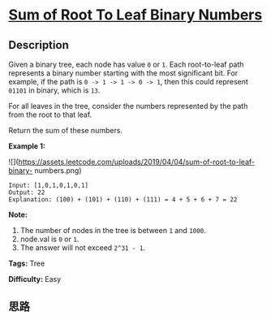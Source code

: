 # [Sum of Root To Leaf Binary Numbers][title]

## Description

Given a binary tree, each node has value `0` or `1`.  Each root-to-leaf path
represents a binary number starting with the most significant bit.  For
example, if the path is `0 -> 1 -> 1 -> 0 -> 1`, then this could represent
`01101` in binary, which is `13`.

For all leaves in the tree, consider the numbers represented by the path from
the root to that leaf.

Return the sum of these numbers.



**Example 1:**

![](https://assets.leetcode.com/uploads/2019/04/04/sum-of-root-to-leaf-binary-
numbers.png)
            Input: [1,0,1,0,1,0,1]    Output: 22    Explanation: (100) + (101) + (110) + (111) = 4 + 5 + 6 + 7 = 22    



**Note:**

  1. The number of nodes in the tree is between `1` and `1000`.
  2. node.val is `0` or `1`.
  3. The answer will not exceed `2^31 - 1`.


**Tags:** Tree

**Difficulty:** Easy

## 思路

[title]: https://leetcode.com/problems/sum-of-root-to-leaf-binary-numbers
